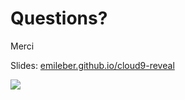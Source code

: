 # Questions?


<aside class="fragment" data-markdown>
Merci  

Slides: [emileber.github.io/cloud9-reveal](http://emileber.github.io/cloud9-reveal)
</aside>

![](https://i.ytimg.com/vi/EhaZp6hq6FE/maxresdefault.jpg)